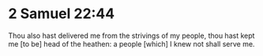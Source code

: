 # 2 Samuel 22:44

Thou also hast delivered me from the strivings of my people, thou hast kept me [to be] head of the heathen: a people [which] I knew not shall serve me.
